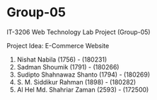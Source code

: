 # Group-05

IT-3206 Web Technology Lab Project (Group-05)

Project Idea: E-Commerce Website

1. Nishat Nabila (1756) - (180231)
2. Sadman Shoumik (1791) - (180266)
3. Sudipto Shahnawaz Shanto (1794) - (180269)
4. S. M. Siddikur Rahman (1898) - (180282)
5. Al Hel Md. Shahriar Zaman (2593) - (172500)
